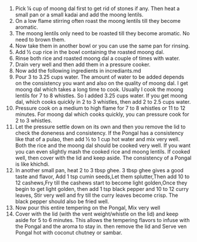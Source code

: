 1. Pick ¼ cup of moong dal first to get rid of stones if any. Then heat a small pan or a small kadai and add the moong lentils.
2. On a low flame stirring often roast the moong lentils till they become aromatic.
3. The moong lentils only need to be roasted till they become aromatic. No need to brown them.
4. Now take them in another bowl or you can use the same pan for rinsing.
5. Add ½ cup rice in the bowl containing the roasted moong dal.
6. Rinse both rice and roasted moong dal a couple of times with water.
7. Drain very well and then add them in a pressure cooker.
8. Now add the following ingredients in incrediants.md
9. Pour 3 to 3.25 cups water. The amount of water to be added depends on the consistency you want and also on the quality of moong dal. I get moong dal which takes a long time to cook. Usually I cook the moong lentils for 7 to 8 whistles. So I added 3.25 cups water. If you get moong dal, which cooks quickly in 2 to 3 whistles, then add 2 to 2.5 cups water.
10. Pressure cook on a medium to high flame for 7 to 8 whistles or 11 to 12 minutes. For moong dal which cooks quickly, you can pressure cook for 2 to 3 whistles.
11. Let the pressure settle down on its own and then you remove the lid to check the doneness and consistency. If the Pongal has a consistency like that of a pulao, then add ½ to 1 cup hot water and mix very well. Both the rice and the moong dal should be cooked very well. If you want you can even slightly mash the cooked rice and moong lentils. If cooked well, then cover with the lid and keep aside. The consistency of a Pongal is like khichdi.
12. In another small pan, heat 2 to 3 tbsp ghee. 3 tbsp ghee gives a good taste and flavor, Add 1 tsp cumin seeds,Let them splutter,Then add 10 to 12 cashews,Fry till the cashews start to become light golden,Once they begin to get light golden, then add 1 tsp black pepper and 10 to 12 curry leaves, Stir very well and fry till the curry leaves become crisp. The black pepper should also be fried well.
13. Now pour this entire tempering on the Pongal, Mix very well
14. Cover with the lid (with the vent weight/whistle on the lid) and keep aside for 5 to 6 minutes. This allows the tempering flavors to infuse with the Pongal and the aroma to stay in. then remove the lid and Serve ven Pongal hot with coconut chutney or sambar.









